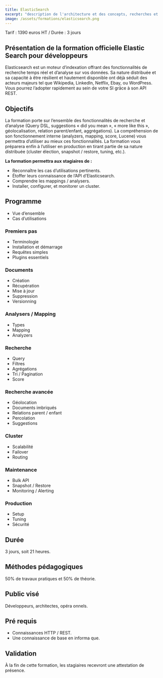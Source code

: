 ```yaml
---
title: ElasticSearch
excerpt: "description de l'architecture et des concepts, recherches et mappings avancés, optimisation, administration"
image: /assets/formations/elasticsearch.png
---
```


Tarif : 1390 euros HT / Durée : 3 jours

## Présentation de la formation officielle Elastic Search pour développeurs

Elasticsearch est un moteur d’indexation offrant des fonctionnalités de recherche temps réel et d’analyse sur vos 
données. Sa nature distribuée et sa capacité à être résilient et hautement disponible ont déjà séduit des acteurs majeurs tel  que Wikipedia, LinkedIn, Netflix, Ebay, ou WordPress. Vous pourrez l’adopter rapidement au sein de votre SI grâce à son API REST.

## Objectifs
La formation porte sur l’ensemble des fonctionnalités de recherche et d’analyse (Query DSL, suggestions « did you mean », « more like this », géolocalisation, relation parent/enfant, aggrégations). La compréhension de son fonctionnement interne (analyzers, mapping, score, Lucene) vous permettra d’utiliser au mieux ces fonctionnalités. La formation vous préparera enfin à l’utiliser en production en tirant partie de sa nature distribuée (cluster élection, snapshot / restore, tuning, etc.).

**La formation permettra aux stagiaires de :**
  - Reconnaître les cas d’utilisations pertinents.
  - Étoffer leurs connaissance de l’API d’Elasticsearch.
  - Comprendre les mappings / analysers.
  - Installer, configurer, et monitorer un cluster.

## Programme
  - Vue d’ensemble
  - Cas d’utilisations

### Premiers pas
 - Terminologie
 - Installation et démarrage
 - Requêtes simples
 - Plugins essentiels

### Documents
  - Création
  - Récupération
  - Mise à jour
  - Suppression
  - Versionning

### Analysers / Mapping
  - Types
  - Mapping
  - Analyzers

### Recherche
 - Query
 - Filtres
 - Agrégations
 - Tri / Pagination
 - Score

### Recherche avancée
 - Géolocation
 - Documents imbriqués
 - Relations parent / enfant
 - Percolation
 - Suggestions

### Cluster
 - Scalabilité
 - Failover
 - Routing

### Maintenance
 - Bulk API
 - Snapshot / Restore
 - Monitoring / Alerting

### Production
 - Setup
 - Tuning
 - Sécurité

## Durée
3 jours, soit 21 heures.

## Méthodes pédagogiques
50% de travaux pratiques et 50% de théorie.

## Public visé
Développeurs, architectes, opéra onnels.

## Pré requis

- Connaissances HTTP / REST.
- Une connaissance de base en informa que.

## Validation
À la fin de cette formation, les stagiaires recevront une attestation de présence.

